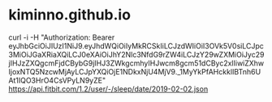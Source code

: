 # kiminno.github.io

curl -i -H "Authorization: Bearer eyJhbGciOiJIUzI1NiJ9.eyJhdWQiOiIyMkRCSkIiLCJzdWIiOiI3OVk5V0siLCJpc3MiOiJGaXRiaXQiLCJ0eXAiOiJhY2Nlc3NfdG9rZW4iLCJzY29wZXMiOiJyc29jIHJzZXQgcmFjdCBybG9jIHJ3ZWkgcmhyIHJwcm8gcm51dCByc2xlIiwiZXhwIjoxNTQ5NzcwMjAyLCJpYXQiOjE1NDkxNjU4MjV9._1MyYkPfAHckklIBTnh6UAt1IQO3HrO4CsVPyLN9yZE" https://api.fitbit.com/1.2/user/-/sleep/date/2019-02-02.json

